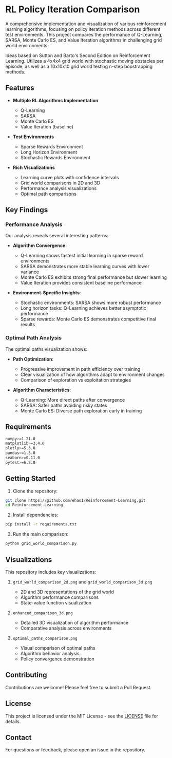 # RL Policy Iteration Comparison

A comprehensive implementation and visualization of various reinforcement learning algorithms, focusing on policy iteration methods across different test environments. This project compares the performance of Q-Learning, SARSA, Monte Carlo ES, and Value Iteration algorithms in challenging grid world environments.

Ideas based on Sutton and Barto's Second Edition on Reinforcement Learning. Utilizes a 4x4x4 grid world with stochastic moving obstacles per episode, as well as a 10x10x10 grid world testing n-step boostrapping methods.

## Features

- **Multiple RL Algorithms Implementation**
  - Q-Learning
  - SARSA
  - Monte Carlo ES
  - Value Iteration (baseline)

- **Test Environments**
  - Sparse Rewards Environment
  - Long Horizon Environment
  - Stochastic Rewards Environment

- **Rich Visualizations**
  - Learning curve plots with confidence intervals
  - Grid world comparisons in 2D and 3D
  - Performance analysis visualizations
  - Optimal path comparisons

## Key Findings

### Performance Analysis
Our analysis reveals several interesting patterns:

- **Algorithm Convergence**:
  - Q-Learning shows fastest initial learning in sparse reward environments
  - SARSA demonstrates more stable learning curves with lower variance
  - Monte Carlo ES exhibits strong final performance but slower learning
  - Value Iteration provides consistent baseline performance

- **Environment-Specific Insights**:
  - Stochastic environments: SARSA shows more robust performance
  - Long horizon tasks: Q-Learning achieves better asymptotic performance
  - Sparse rewards: Monte Carlo ES demonstrates competitive final results

### Optimal Path Analysis
The optimal paths visualization shows:

- **Path Optimization**:
  - Progressive improvement in path efficiency over training
  - Clear visualization of how algorithms adapt to environment changes
  - Comparison of exploration vs exploitation strategies

- **Algorithm Characteristics**:
  - Q-Learning: More direct paths after convergence
  - SARSA: Safer paths avoiding risky states
  - Monte Carlo ES: Diverse path exploration early in training

## Requirements

```bash
numpy>=1.21.0
matplotlib>=3.4.0
plotly>=5.3.0
pandas>=1.3.0
seaborn>=0.11.0
pytest>=6.2.0
```

## Getting Started

1. Clone the repository:
```bash
git clone https://github.com/ehas1/Reinforcement-Learning.git
cd Reinforcement-Learning
```

2. Install dependencies:
```bash
pip install -r requirements.txt
```

3. Run the main comparison:
```bash
python grid_world_comparison.py
```

## Visualizations

This repository includes key visualizations:

1. `grid_world_comparison_2d.png` and `grid_world_comparison_3d.png`
   - 2D and 3D representations of the grid world
   - Algorithm performance comparisons
   - State-value function visualization

2. `enhanced_comparison_3d.png`
   - Detailed 3D visualization of algorithm performance
   - Comparative analysis across environments

3. `optimal_paths_comparison.png`
   - Visual comparison of optimal paths
   - Algorithm behavior analysis
   - Policy convergence demonstration

## Contributing

Contributions are welcome! Please feel free to submit a Pull Request.

## License

This project is licensed under the MIT License - see the [LICENSE](LICENSE) file for details.

## Contact

For questions or feedback, please open an issue in the repository. 
